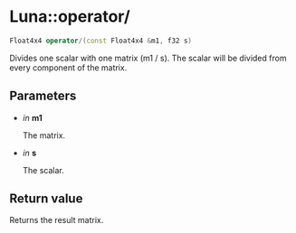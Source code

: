 # Luna::operator/

```c++
Float4x4 operator/(const Float4x4 &m1, f32 s)
```

Divides one scalar with one matrix (m1 / s). The scalar will be divided from every component of the matrix. 



## Parameters
* *in* **m1**

    The matrix. 

* *in* **s**

    The scalar. 

## Return value
Returns the result matrix. 

